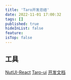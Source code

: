 ```yaml
---
title: 'Taro开发总结'
date: 2022-11-01 17:00:32
tags: []
published: true
hideInList: false
feature: 
isTop: false
---
```

## 工具
[NutUI-React](https://nutui.jd.com/react/#/zh-CN/guide/intro-react)
[Taro-ui](https://taro-ui.jd.com/#/)
 [开发文档](https://taro-docs.jd.com/docs/)
